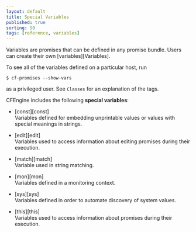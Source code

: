 ```yaml
---
layout: default
title: Special Variables 
published: true
sorting: 50
tags: [reference, variables]
---
```


Variables are promises that can be defined in any promise bundle. Users can create their 
own [variables][Variables]. 

To see all of the variables defined on a particular host, run

    $ cf-promises --show-vars

as a privileged user.  See `Classes` for an explanation of the tags.

CFEngine includes the following **special variables**:

* [const][const]  
Variables defined for embedding unprintable values or values with special meanings 
in strings.

* [edit][edit]  
Variables used to access information about editing promises during their execution.

* [match][match]  
Variable used in string matching.

* [mon][mon]  
Variables defined in a monitoring context.

* [sys][sys]  
Variables defined in order to automate discovery of system values.

* [this][this]  
Variables used to access information about promises during their execution.

